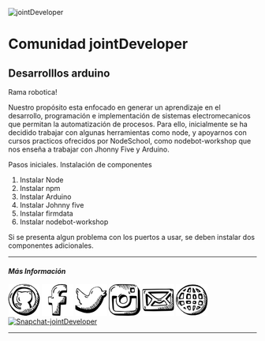 ![jointDeveloper](https://raw.githubusercontent.com/jointDeveloper/Aprendizaje-Web/gh-pages/IMG/robot-logo.png)

# Comunidad jointDeveloper

## Desarrolllos arduino

Rama robotica!

Nuestro propósito esta enfocado en generar un aprendizaje en el desarrollo, programación e implementación de sistemas
 electromecanicos que permitan la automatización de procesos. Para ello, inicialmente se ha decidido trabajar con algunas herramientas como node, y apoyarnos 
con cursos practicos ofrecidos por NodeSchool, como nodebot-workshop que nos enseña a trabajar con Jhonny Five y Arduino.

Pasos iniciales. Instalación de componentes

1. Instalar Node
2. Instalar npm
3. Instalar Arduino
4. Instalar Johnny five
5. Instalar firmdata
6. Instalar nodebot-workshop

Si se presenta algun problema con los puertos a usar, se deben instalar dos componentes adicionales.
___
#### _Más Información_

<a href="https://github.com/jointDeveloper/"><img src="https://raw.githubusercontent.com/jointDeveloper/media/master/social-icon/github.png" alt="Github-jointDeveloper" /></a>
<a href="https://facebook.com/jointDeveloper/"><img src="https://raw.githubusercontent.com/jointDeveloper/media/master/social-icon/facebook.png" alt="Facebook-jointDeveloper" /></a>
<a href="https://twitter.com/jointdev"><img src="https://raw.githubusercontent.com/jointDeveloper/media/master/social-icon/twitter.png" alt="Twitter-jointDeveloper" /></a>
<a href="https://instagram.com/jointdeveloper/"><img src="https://raw.githubusercontent.com/jointDeveloper/media/master/social-icon/instagram.png" alt="Instagram-jointDeveloper" /></a>
<a href="mailto:developerjoint@gmail.com"><img src="https://raw.githubusercontent.com/jointDeveloper/media/master/social-icon/email.png" alt="E-mail-jointDeveloper" /></a>
<a href="https://jointdeveloper.github.io/Aprendizaje-Web/"><img src="https://raw.githubusercontent.com/jointDeveloper/media/master/social-icon/internet.png" alt="Web-jointDeveloper" /></a>
<a href="https://www.snapchat.com/add/jointdev"><img src="https://raw.githubusercontent.com/jointDeveloper/Aprendizaje-Web/gh-pages/IMG/icons/template/Black/Snapchat.png" alt="Snapchat-jointDeveloper" /></a>
___


